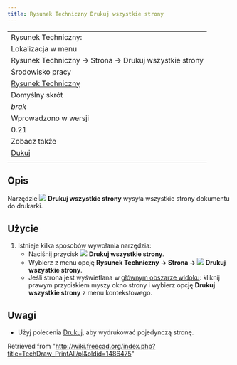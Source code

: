 ```yaml
---
title: Rysunek Techniczny Drukuj wszystkie strony
---
```

|  |
| --- |
| Rysunek Techniczny: |
| Lokalizacja w menu |
| Rysunek Techniczny → Strona → Drukuj wszystkie strony |
| Środowisko pracy |
| [Rysunek Techniczny](/TechDraw_Workbench/pl "TechDraw Workbench/pl") |
| Domyślny skrót |
| *brak* |
| Wprowadzono w wersji |
| 0.21 |
| Zobacz także |
| [Dukuj](/Std_Print/pl "Std Print/pl") |
|  |

## Opis

Narzędzie ![](/images/TechDraw_PrintAll.svg) **Drukuj wszystkie strony** wysyła wszystkie strony dokumentu do drukarki.

## Użycie

1. Istnieje kilka sposobów wywołania narzędzia:
   * Naciśnij przycisk ![](/images/TechDraw_PrintAll.svg) **Drukuj wszystkie strony**.
   * Wybierz z menu opcję **Rysunek Techniczny → Strona → ![](/images/TechDraw_PrintAll.svg) Drukuj wszystkie strony**.
   * Jeśli strona jest wyświetlana w [głównym obszarze widoku](/Main_view_area/pl "Main view area/pl"): kliknij prawym przyciskiem myszy okno strony i wybierz opcję **Drukuj wszystkie strony** z menu kontekstowego.

## Uwagi

* Użyj polecenia [Drukuj](/Std_Print/pl "Std Print/pl"), aby wydrukować pojedynczą stronę.

Retrieved from "<http://wiki.freecad.org/index.php?title=TechDraw_PrintAll/pl&oldid=1486475>"